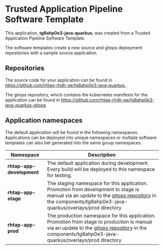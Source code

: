 # Trusted Application Pipeline Software Template

This application, **tg8ahp0e3-java-quarkus**, was created from a Trusted Application Pipeline Software Template.

The software templates create a new source and gitops deployment repositories with a sample source application. 

## Repositories

The source code for your application can be found in [https://github.com/rhtap-rhdh-qe/tg8ahp0e3-java-quarkus ](https://github.com/rhtap-rhdh-qe/tg8ahp0e3-java-quarkus ).
 
The gitops repository, which contains the kubernetes manifests for the application can be found in 
[https://github.com/rhtap-rhdh-qe/tg8ahp0e3-java-quarkus-gitops ](https://github.com/rhtap-rhdh-qe/tg8ahp0e3-java-quarkus-gitops ) 

## Application namespaces 

The default application will be found in the following namespaces. Applications can be deployed into unique namespaces or multiple software templates can also bet generated into the same group namespaces.  

|  Namespace   |  Description   |  
| -------- | -------- |   
| **rhtap-app-development** | The default application during development. Every build will be deployed to this namespace for testing. | 
| **rhtap-app-stage** | The staging namespace for this application. Promotion from development to stage is manual via an update to the [gitops repository](https://github.com/rhtap-rhdh-qe/tg8ahp0e3-java-quarkus-gitops ) in the components/tg8ahp0e3-java-quarkus/overlays/prod directory |  
| **rhtap-app-prod** | The production namespace for this application. Promotion from stage to production is manual via an update to the [gitops repository](https://github.com/rhtap-rhdh-qe/tg8ahp0e3-java-quarkus-gitops ) in the components/tg8ahp0e3-java-quarkus/overlays/prod directory | 